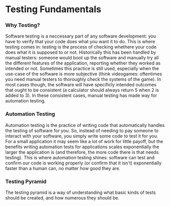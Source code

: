 # Testing Fundamentals
### Why Testing?
Software testing is a neccessary part of any software development: you have to verify that your code does what you want it to do. This is where testing comes in: testing is the process of checking whethere your code does what it is supposed to or not. Historically this has been handled by manual testers: someone would boot up the software and manually try all the different features of the application, reporting whether they worked as intended or not. Sometimes this practice is still used, especially when the use-case of the software is more subjective (think videogames: oftentimes you need manual testers to thoroughly check the systems of the game). In most cases though, the software will have specificly intended outcomes that ought to be consistent (a calculator should always return 5 when 2 is added to 3). In these consistent cases, manual testing has made way for automation testing.

### Automation Testing
Automation testing is the practice of writing code that automatically handles the testing of software for you. So, instead of needing to pay someone to interact with your software, you simply write some code to test it for you. For a small application it may seem like a lot of work for little payoff, but the benefits writing automation tests for applications scales exponentially the larger the application is (and therefore, the more code there is that needs testing). This is where automation testing shines: software can test and confirm our code is working properly (or confirm that it isn't) exponentially faster than a human can, no matter how good they are. 

### Testing Pyramid
The testing pyramid is a way of understanding what basic kinds of tests should be created, and how numerous they should be. 